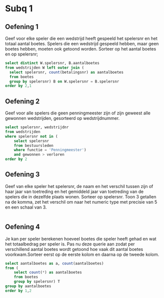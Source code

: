 # Subq 1

## Oefening 1

Geef voor elke speler die een wedstrijd heeft gespeeld het spelersnr en het totaal aantal boetes. Spelers die een wedstrijd gespeeld hebben, maar geen boetes hebben, moeten ook getoond worden.
Sorteer op het aantal boetes en op spelersnr;

```SQL
select distinct W.spelersnr, B.aantalboetes
from wedstrijden W left outer join (
  select spelersnr, count(betalingsnr) as aantalboetes
  from boetes
  group by spelersnr) B on W.spelersnr = B.spelersnr
order by 2,1
```

## Oefening 2

Geef voor alle spelers die geen penningmeester zijn of zijn geweest alle gewonnen wedstrijden, gesorteerd op wedstrijdnummer.

```SQL
select spelersnr, wedstrijdnr 
from wedstrijden
where spelersnr not in (
	select spelersnr
	from bestuursleden
	where functie = 'Penningmeester')
	and gewonnen > verloren
order by 2
```

## Oefening 3

Geef van elke speler het spelersnr, de naam en het verschil tussen zijn of haar jaar van toetreding en het gemiddeld jaar van toetreding van de spelers die in dezelfde plaats wonen. Sorteer op spelersnr. Toon 3 getallen na de komma, zet het verschil om naar het numeric type met precisie van 5 en een schaal van 3.

```SQL
```

## Oefening 4

Je kan per speler berekenen hoeveel boetes die speler heeft gehad en wat het totaalbedrag per speler is. Pas nu deze querie aan zodat per verschillend aantal boetes wordt getoond hoe vaak dit aantal boetes voorkwam.Sorteer eerst op de eerste kolom en daarna op de tweede kolom.

```SQL
select aantalboetes as a, count(aantalboetes)
from (
	select count(*) as aantalboetes 
	from boetes
  	group by spelersnr) T
group by aantalboetes
order by 1,2
```



